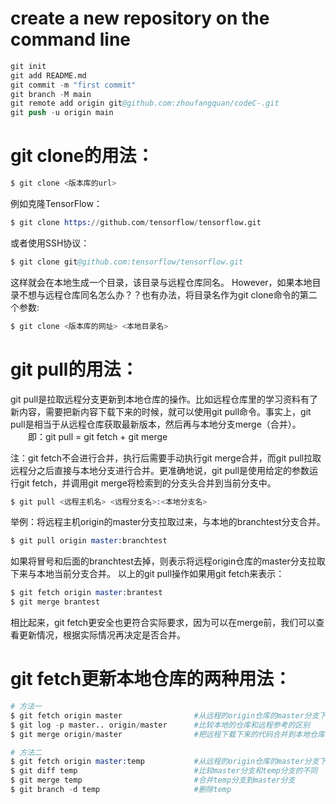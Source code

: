 # create a new repository on the command line
~~~S
git init
git add README.md
git commit -m "first commit"
git branch -M main
git remote add origin git@github.com:zhoufangquan/codeC-.git
git push -u origin main
~~~

# git clone的用法：
~~~s
$ git clone <版本库的url>
~~~
例如克隆TensorFlow：
~~~s
$ git clone https://github.com/tensorflow/tensorflow.git
~~~
或者使用SSH协议：
~~~s
$ git clone git@github.com:tensorflow/tensorflow.git
~~~
这样就会在本地生成一个目录，该目录与远程仓库同名。
However，如果本地目录不想与远程仓库同名怎么办？？也有办法，将目录名作为git clone命令的第二个参数:
~~~s
$ git clone <版本库的网址> <本地目录名>
~~~

# git pull的用法：
git pull是拉取远程分支更新到本地仓库的操作。比如远程仓库里的学习资料有了新内容，需要把新内容下载下来的时候，就可以使用git pull命令。事实上，git pull是相当于从远程仓库获取最新版本，然后再与本地分支merge（合并）。
　　即：git pull = git fetch + git merge

注：git fetch不会进行合并，执行后需要手动执行git merge合并，而git pull拉取远程分之后直接与本地分支进行合并。更准确地说，git pull是使用给定的参数运行git fetch，并调用git merge将检索到的分支头合并到当前分支中。

~~~S
$ git pull <远程主机名> <远程分支名>:<本地分支名>
~~~
举例：将远程主机origin的master分支拉取过来，与本地的branchtest分支合并。
~~~S
$ git pull origin master:branchtest
~~~
如果将冒号和后面的branchtest去掉，则表示将远程origin仓库的master分支拉取下来与本地当前分支合并。
以上的git pull操作如果用git fetch来表示：
~~~S
$ git fetch origin master:brantest
$ git merge brantest
~~~
相比起来，git fetch更安全也更符合实际要求，因为可以在merge前，我们可以查看更新情况，根据实际情况再决定是否合并。


# git fetch更新本地仓库的两种用法：

~~~s
# 方法一
$ git fetch origin master                #从远程的origin仓库的master分支下载代码到本地的origin maste
$ git log -p master.. origin/master      #比较本地的仓库和远程参考的区别
$ git merge origin/master                #把远程下载下来的代码合并到本地仓库，远程的和本地的合并
~~~

~~~s
# 方法二
$ git fetch origin master:temp           #从远程的origin仓库的master分支下载到本地并新建一个分支temp
$ git diff temp                          #比较master分支和temp分支的不同
$ git merge temp                         #合并temp分支到master分支
$ git branch -d temp                     #删除temp
~~~
